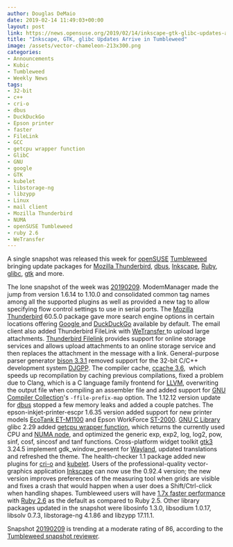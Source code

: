 ```yaml
---
author: Douglas DeMaio
date: 2019-02-14 11:49:03+00:00
layout: post
link: https://news.opensuse.org/2019/02/14/inkscape-gtk-glibc-updates-arrive-in-tumbleweed/
title: "Inkscape, GTK, glibc Updates Arrive in Tumbleweed"
image: /assets/vector-chameleon-213x300.png
categories:
- Announcements
- Kubic
- Tumbleweed
- Weekly News
tags:
- 32-bit
- c++
- cri-o
- dbus
- DuckDuckGo
- Epson printer
- faster
- FileLink
- GCC
- getcpu wrapper function
- GlibC
- GNU
- google
- GTK
- kubelet
- libstorage-ng
- libzypp
- Linux
- mail client
- Mozilla Thunderbird
- NUMA
- openSUSE Tumbleweed
- ruby 2.6
- WeTransfer
---
```

A single snapshot was released this week for [openSUSE](https://www.opensuse.org/) [Tumbleweed](https://en.opensuse.org/Portal:Tumbleweed) bringing update packages for [Mozilla Thunderbird](https://www.thunderbird.net/), [dbus](https://dbus.freedesktop.org/), [Inkscape](https://inkscape.org/), [Ruby](https://www.ruby-lang.org/), [glibc](https://www.gnu.org/s/libc/), [gtk](https://www.gtk.org/) and more.

The lone snapshot of the week was [20190209](https://lists.opensuse.org/opensuse-factory/2019-02/msg00371.html). ModemManager made the jump from version 1.6.14 to 1.10.0 and consolidated common tag names among all the supported plugins as well as provided a new tag to allow specifying flow control settings to use in serial ports. The [Mozilla Thunderbird](https://www.thunderbird.net/) 60.5.0 package gave more search engine options in certain locations offering [Google ](https://www.google.com/)and [DuckDuckGo](https://duckduckgo.com/) available by default. The email client also added Thunderbird FileLink with [WeTransfer ](https://wetransfer.com/)to upload large attachments. [Thunderbird Filelink](https://support.mozilla.org/en-US/kb/filelink-large-attachments) provides support for online storage services and allows upload attachments to an online storage service and then replaces the attachment in the message with a link. General-purpose parser generator [bison 3.3.1](https://www.gnu.org/software/bison/manual/html_node/index.html) removed support for the 32-bit C/C++ development system [DJGPP](http://www.delorie.com/djgpp/). The compiler cache, [ccache 3.6](https://ccache.samba.org/),  which speeds up recompilation by caching previous compilations, fixed a problem due to Clang, which is a C language family frontend for [LLVM](https://llvm.org/), overwriting the output file when compiling an assembler file and added support for [GNU Compiler Collection](https://gcc.gnu.org/)'s `-ffile-prefix-map` option. The 1.12.12 version update for [dbus](https://dbus.freedesktop.org/) stopped a few memory leaks and added a couple patches. The epson-inkjet-printer-escpr 1.6.35 version added support for new printer models [EcoTank ET-M1100](https://www.epson.co.uk/products/printers/inkjet-printers/business-inkjet/ecotank-et-m1100) and Epson WorkForce [ST-2000](https://epson.com/Support/Printers/All-In-Ones/WorkForce-Series/Epson-WorkForce-ST-2000/s/SPT_C11CG22202). [GNU C Library](https://www.gnu.org/s/libc/) glibc 2.29 added [getcpu wrapper function](http://man7.org/linux/man-pages/man2/getcpu.2.html), which returns the currently used CPU and [NUMA node](https://en.wikipedia.org/wiki/Non-uniform_memory_access), and optimized the generic exp, exp2, log, log2, pow, sinf, cosf, sincosf and tanf functions. Cross-platform widget toolkit [gtk3](https://developer.gnome.org/gtk3/3.0/) 3.24.5 implement gdk_window_present for [Wayland](https://wayland.freedesktop.org/), updated translations and refreshed the theme. The health-checker 1.1 package added new plugins for [cri-o](https://cri-o.io/) and [kubelet](https://kubernetes.io/docs/reference/command-line-tools-reference/kubelet/). Users of the professional-quality vector-graphics application [Inkscape](https://inkscape.org/) can now use the 0.92.4 version; the new version improves preferences of the measuring tool when grids are visible and fixes a crash that would happen when a user does a Shift/Ctrl-click when handling shapes. Tumbleweed users will have [1.7x faster performance](https://gist.github.com/k0kubun/d7f54d96f8e501bbbc78b927640f4208) with [Ruby 2.6](https://www.ruby-lang.org/en/news/2018/12/25/ruby-2-6-0-released/) as the default as compared to Ruby 2.5. Other library packages updated in the snapshot were libosinfo 1.3.0, libsodium 1.0.17, libsolv 0.7.3, libstorage-ng 4.1.86 and libzypp 17.11.1.

Snapshot [20190209](https://lists.opensuse.org/opensuse-factory/2019-02/msg00371.html) is trending at a moderate rating of 86, according to the [Tumbleweed snapshot reviewer](http://review.tumbleweed.boombatower.com/).		
